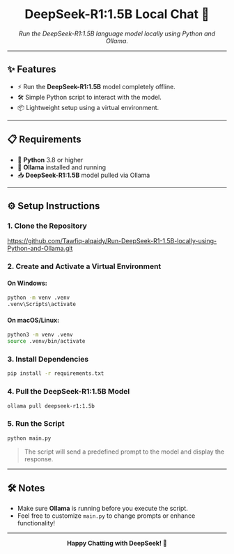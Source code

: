 
<h1 align="center">DeepSeek-R1:1.5B Local Chat 🚀</h1>

<p align="center">
  <em>Run the DeepSeek-R1:1.5B language model locally using Python and Ollama.</em>
</p>

---

## ✨ Features

- ⚡ Run the **DeepSeek-R1:1.5B** model completely offline.
- 🛠️ Simple Python script to interact with the model.
- 📦 Lightweight setup using a virtual environment.

---

## 📋 Requirements

- 🐍 **Python** 3.8 or higher
- 🧠 **Ollama** installed and running
- 📥 **DeepSeek-R1:1.5B** model pulled via Ollama

---

## ⚙️ Setup Instructions

### 1. Clone the Repository

https://github.com/Tawfiq-alqaidy/Run-DeepSeek-R1-1.5B-locally-using-Python-and-Ollama.git

### 2. Create and Activate a Virtual Environment

#### On Windows:
```bash
python -m venv .venv
.venv\Scripts\activate
```

#### On macOS/Linux:
```bash
python3 -m venv .venv
source .venv/bin/activate
```

### 3. Install Dependencies
```bash
pip install -r requirements.txt
```

### 4. Pull the DeepSeek-R1:1.5B Model
```bash
ollama pull deepseek-r1:1.5b
```

### 5. Run the Script
```bash
python main.py
```

> The script will send a predefined prompt to the model and display the response.

---

## 🛠 Notes

- Make sure **Ollama** is running before you execute the script.
- Feel free to customize `main.py` to change prompts or enhance functionality!

---


<p align="center">
  <b>Happy Chatting with DeepSeek! 🎉</b>
